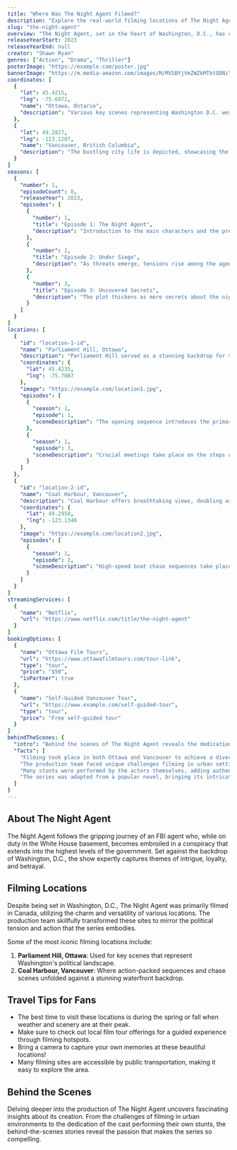 ```yaml
---
title: "Where Was The Night Agent Filmed?"
description: "Explore the real-world filming locations of The Night Agent, from Washington, D.C. to various stunning sites across Canada."
slug: "the-night-agent"
overview: "The Night Agent, set in the heart of Washington, D.C., has captivated audiences with its thrilling plot and fast-paced action. Despite being set in the nation's capital, the series was primarily filmed in the beautiful landscapes of Canada, showcasing its versatility as a filming location."
releaseYearStart: 2023
releaseYearEnd: null
creator: "Shawn Ryan"
genres: ["Action", "Drama", "Thriller"]
posterImage: "https://example.com/poster.jpg"
bannerImage: "https://m.media-amazon.com/images/M/MV5BYjVmZWZkMTktODNiYS00YTYzLWE4NDAtYTgwOGFhYjc4ZGQ4XkEyXkFqcGc@._V1_SX300.jpg"
coordinates: [
  { 
    "lat": 45.4215, 
    "lng": -75.6972, 
    "name": "Ottawa, Ontario", 
    "description": "Various key scenes representing Washington D.C. were filmed here." 
  },
  { 
    "lat": 49.2827, 
    "lng": -123.1207, 
    "name": "Vancouver, British Columbia", 
    "description": "The bustling city life is depicted, showcasing the dramatic events of the series." 
  }
]
seasons: [
  {
    "number": 1,
    "episodeCount": 8,
    "releaseYear": 2023,
    "episodes": [
      {
        "number": 1,
        "title": "Episode 1: The Night Agent",
        "description": "Introduction to the main characters and the premise."
      },
      {
        "number": 2,
        "title": "Episode 2: Under Siege",
        "description": "As threats emerge, tensions rise among the agents."
      },
      {
        "number": 3,
        "title": "Episode 3: Uncovered Secrets",
        "description": "The plot thickens as more secrets about the night agent are revealed."
      }
    ]
  }
]
locations: [
  {
    "id": "location-1-id",
    "name": "Parliament Hill, Ottawa",
    "description": "Parliament Hill served as a stunning backdrop for various scenes representing Washington D.C. The iconic architecture adds to the tension and drama of significant plot points.",
    "coordinates": {
      "lat": 45.4235,
      "lng": -75.7007
    },
    "image": "https://example.com/location1.jpg",
    "episodes": [
      {
        "season": 1,
        "episode": 1,
        "sceneDescription": "The opening sequence introduces the primary characters against this stunning backdrop."
      },
      {
        "season": 1,
        "episode": 3,
        "sceneDescription": "Crucial meetings take place on the steps of Parliament."
      }
    ]
  },
  {
    "id": "location-2-id",
    "name": "Coal Harbour, Vancouver",
    "description": "Coal Harbour offers breathtaking views, doubling as a waterfront scene that showcases crucial action moments throughout the series.",
    "coordinates": {
      "lat": 49.2950,
      "lng": -123.1340
    },
    "image": "https://example.com/location2.jpg",
    "episodes": [
      {
        "season": 1,
        "episode": 2,
        "sceneDescription": "High-speed boat chase sequences take place here."
      }
    ]
  }
]
streamingServices: [
  {
    "name": "Netflix",
    "url": "https://www.netflix.com/title/the-night-agent"
  }
]
bookingOptions: [
  {
    "name": "Ottawa Film Tours",
    "url": "https://www.ottawafilmtours.com/tour-link",
    "type": "tour",
    "price": "$50",
    "isPartner": true
  },
  {
    "name": "Self-Guided Vancouver Tour",
    "url": "https://www.example.com/self-guided-tour",
    "type": "tour",
    "price": "Free self-guided tour"
  }
]
behindTheScenes: {
  "intro": "Behind the scenes of The Night Agent reveals the dedication and creativity involved in the production.",
  "facts": [
    "Filming took place in both Ottawa and Vancouver to achieve a diverse look for the series.",
    "The production team faced unique challenges filming in urban settings.",
    "Many stunts were performed by the actors themselves, adding authenticity to the action.",
    "The series was adapted from a popular novel, bringing its intricate plot to the screen."
  ]
}
---
```


## About The Night Agent

The Night Agent follows the gripping journey of an FBI agent who, while on duty in the White House basement, becomes embroiled in a conspiracy that extends into the highest levels of the government. Set against the backdrop of Washington, D.C., the show expertly captures themes of intrigue, loyalty, and betrayal.

## Filming Locations

Despite being set in Washington, D.C., The Night Agent was primarily filmed in Canada, utilizing the charm and versatility of various locations. The production team skillfully transformed these sites to mirror the political tension and action that the series embodies.

Some of the most iconic filming locations include:

1. **Parliament Hill, Ottawa**: Used for key scenes that represent Washington's political landscape.
2. **Coal Harbour, Vancouver**: Where action-packed sequences and chase scenes unfolded against a stunning waterfront backdrop.

## Travel Tips for Fans

- The best time to visit these locations is during the spring or fall when weather and scenery are at their peak.
- Make sure to check out local film tour offerings for a guided experience through filming hotspots.
- Bring a camera to capture your own memories at these beautiful locations!
- Many filming sites are accessible by public transportation, making it easy to explore the area.

## Behind the Scenes

Delving deeper into the production of The Night Agent uncovers fascinating insights about its creation. From the challenges of filming in urban environments to the dedication of the cast performing their own stunts, the behind-the-scenes stories reveal the passion that makes the series so compelling.